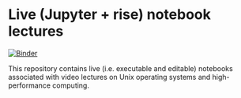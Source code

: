 # Live (Jupyter + rise) notebook lectures

[![Binder](https://mybinder.org/badge.svg)](https://mybinder.org/v2/gh/PGE383-HPC/live_lectures/master?filepath=index-rise.ipynb)

This repository contains live (i.e. executable and editable) notebooks associated with video lectures on Unix operating systems and high-performance computing.


